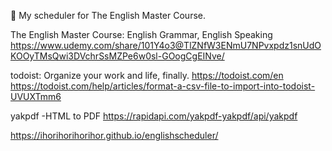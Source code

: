 🐒 My scheduler for The English Master Course.

The English Master Course: English Grammar, English Speaking
https://www.udemy.com/share/101Y4o3@TlZNfW3ENmU7NPvxpdz1snUdOKOOyTMsQwi3DVchrSsMZPe6w0sl-GOogCgEINve/

todoist: Organize your work and life, finally.
https://todoist.com/en
https://todoist.com/help/articles/format-a-csv-file-to-import-into-todoist-UVUXTmm6

yakpdf -HTML to PDF
https://rapidapi.com/yakpdf-yakpdf/api/yakpdf

https://ihorihorihorihor.github.io/englishscheduler/